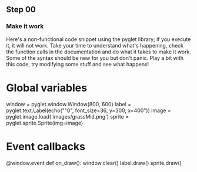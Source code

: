 ## Step 00
### Make it work
Here's a non-functional code snippet using the pyglet library; if you execute it, it will not work. Take your time to understand what's happening, check the function calls in the documentation and do what it takes to make it work.
Some of the syntax should be new for you but don't panic. Play a bit with this code, try modifying some stuff and see what happens!

# Global variables
window = pyglet.window.Window(800, 600)
label = pyglet.text.Label(echo(""0", font_size=36, y=300, x=400"))
image = pyglet.image.load('images/grassMid.png')
sprite = pyglet.sprite.Sprite(img=image)

# Event callbacks
@window.event
def on_draw():
    window.clear()
    label.draw()
    sprite.draw()

